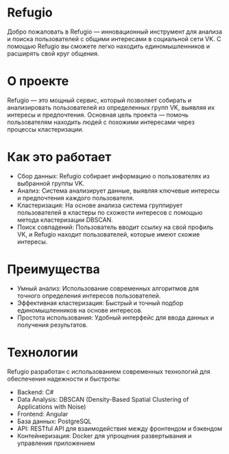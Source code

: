 # Refugio
Добро пожаловать в Refugio — инновационный инструмент для анализа и поиска пользователей с общими интересами в социальной сети VK. С помощью Refugio вы сможете легко находить единомышленников и расширять свой круг общения.

# О проекте
Refugio — это мощный сервис, который позволяет собирать и анализировать пользователей из определенных групп VK, выявляя их интересы и предпочтения. Основная цель проекта — помочь пользователям находить людей с похожими интересами через процессы кластеризации.

# Как это работает
  * Сбор данных: Refugio собирает информацию о пользователях из выбранной группы VK.
  * Анализ: Система анализирует данные, выявляя ключевые интересы и предпочтения каждого пользователя.
  * Кластеризация: На основе анализа система группирует пользователей в кластеры по схожести интересов с помощью метода кластеризации DBSCAN.
  * Поиск совпадений: Пользователь вводит ссылку на свой профиль VK, и Refugio находит пользователей, которые имеют схожие интересы.

# Преимущества
  * Умный анализ: Использование современных алгоритмов для точного определения интересов пользователей.
  * Эффективная кластеризация: Быстрый и точный подбор единомышленников на основе интересов.
  * Простота использования: Удобный интерфейс для ввода данных и получения результатов.

# Технологии
Refugio разработан с использованием современных технологий для обеспечения надежности и быстроты:
  * Backend: C#
  * Data Analysis: DBSCAN (Density-Based Spatial Clustering of Applications with Noise)
  * Frontend: Angular
  * База данных: PostgreSQL
  * API: RESTful API для взаимодействия между фронтендом и бэкендом
  * Контейнеризация: Docker для упрощения развертывания и управления приложением
